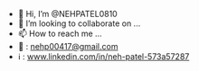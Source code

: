 - 👋 Hi, I’m @NEHPATEL0810
- 💞️ I’m looking to collaborate on ...
- 📫 How to reach me ...
- 📧 : nehp00417@gmail.com
- ℹ️ : www.linkedin.com/in/neh-patel-573a57287
<!---
NEHPATEL0810/NEHPATEL0810 is a ✨ special ✨ repository because its `README.md` (this file) appears on your GitHub profile.
You can click the Preview link to take a look at your changes.
--->
